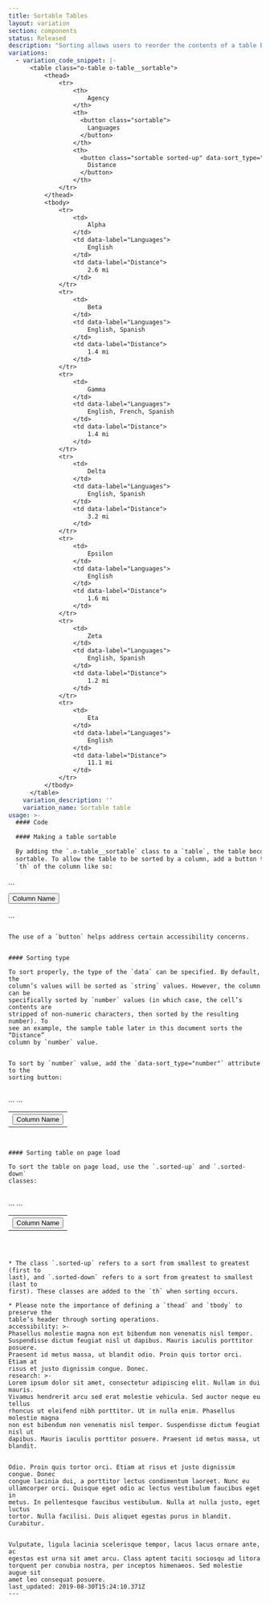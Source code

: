```yaml
---
title: Sortable Tables
layout: variation
section: components
status: Released
description: "Sorting allows users to reorder the contents of a table by a sortable column of their choice.\n\nAny column that can sort needs to be specified in the table’s markup. When the table loads, it should be sorted by one of the sortable columns by default and indicate which column is already sorted. Not every column of a table needs to be sortable.\n\nAt large screen sizes, tables can be sorted using the header of any sortable column.\n* The currently sorted column is marked with an up or down triangle for ascending and descending sorts, respectively\n* On hover, the currently sorted column shows the opposite triangle\n* Columns that can sort show an up triangle on hover\n* Columns that cannot sort show nothing on hover\n\nIf sorting is needed for smaller screens, use a filter-like expandable with a sorting control (or add a sorting control to the existing filter if the table has one) that only appears when the table switches from tabular to stacked.\n\nMore information can be found at:\n\n* http://cfpb.github.io/design-manual/page-components/tables.html\t\n* https://cfpb.github.io/capital-framework/components/cf-tables/#sortable-tables"
variations:
  - variation_code_snippet: |-
      <table class="o-table o-table__sortable">
          <thead>
              <tr>
                  <th>
                      Agency
                  </th>
                  <th>
                    <button class="sortable">
                      Languages
                    </button>
                  </th>
                  <th>
                    <button class="sortable sorted-up" data-sort_type="number">
                      Distance
                    </button>
                  </th>
              </tr>
          </thead>
          <tbody>
              <tr>
                  <td>
                      Alpha
                  </td>
                  <td data-label="Languages">
                      English
                  </td>
                  <td data-label="Distance">
                      2.6 mi
                  </td>
              </tr>
              <tr>
                  <td>
                      Beta
                  </td>
                  <td data-label="Languages">
                      English, Spanish
                  </td>
                  <td data-label="Distance">
                      1.4 mi
                  </td>
              </tr>
              <tr>
                  <td>
                      Gamma
                  </td>
                  <td data-label="Languages">
                      English, French, Spanish
                  </td>
                  <td data-label="Distance">
                      1.4 mi
                  </td>
              </tr>
              <tr>
                  <td>
                      Delta
                  </td>
                  <td data-label="Languages">
                      English, Spanish
                  </td>
                  <td data-label="Distance">
                      3.2 mi
                  </td>
              </tr>
              <tr>
                  <td>
                      Epsilon
                  </td>
                  <td data-label="Languages">
                      English
                  </td>
                  <td data-label="Distance">
                      1.6 mi
                  </td>
              </tr>
              <tr>
                  <td>
                      Zeta
                  </td>
                  <td data-label="Languages">
                      English, Spanish
                  </td>
                  <td data-label="Distance">
                      1.2 mi
                  </td>
              </tr>
              <tr>
                  <td>
                      Eta
                  </td>
                  <td data-label="Languages">
                      English
                  </td>
                  <td data-label="Distance">
                      11.1 mi
                  </td>
              </tr>
          </tbody>
      </table>
    variation_description: ''
    variation_name: Sortable table
usage: >-
  #### Code

  #### Making a table sortable

  By adding the `.o-table__sortable` class to a `table`, the table becomes
  sortable. To allow the table to be sorted by a column, add a button to the
  `th` of the column like so:


  ```

  …

  <button class="sortable">
      Column Name
  </button>

  …

  ```

  The use of a `button` helps address certain accessibility concerns.


  #### Sorting type

  To sort properly, the type of the `data` can be specified. By default, the
  column’s values will be sorted as `string` values. However, the column can be
  specifically sorted by `number` values (in which case, the cell’s contents are
  stripped of non-numeric characters, then sorted by the resulting number). To
  see an example, the sample table later in this document sorts the “Distance”
  column by `number` value.


  To sort by `number` value, add the `data-sort_type="number"` attribute to the
  sorting button:


  ```

  <table class="o-table o-table__sortable">
      …
          <th>
              <button class="sortable" data-sort_type="number">Column Name</button>
          </th>
      …
  </table>

  ```


  #### Sorting table on page load

  To sort the table on page load, use the `.sorted-up` and `.sorted-down`
  classes:


  ```

  <table class="o-table o-table__sortable">
      …
          <th>
              <button class="sortable sorted-up">Column Name</button>
          </th>
      …
  </table>

  ```



  * The class `.sorted-up` refers to a sort from smallest to greatest (first to
  last), and `.sorted-down` refers to a sort from greatest to smallest (last to
  first). These classes are added to the `th` when sorting occurs.

  * Please note the importance of defining a `thead` and `tbody` to preserve the
  table’s header through sorting operations.
accessibility: >-
  Phasellus molestie magna non est bibendum non venenatis nisl tempor.
  Suspendisse dictum feugiat nisl ut dapibus. Mauris iaculis porttitor posuere.
  Praesent id metus massa, ut blandit odio. Proin quis tortor orci. Etiam at
  risus et justo dignissim congue. Donec.
research: >-
  Lorem ipsum dolor sit amet, consectetur adipiscing elit. Nullam in dui mauris.
  Vivamus hendrerit arcu sed erat molestie vehicula. Sed auctor neque eu tellus
  rhoncus ut eleifend nibh porttitor. Ut in nulla enim. Phasellus molestie magna
  non est bibendum non venenatis nisl tempor. Suspendisse dictum feugiat nisl ut
  dapibus. Mauris iaculis porttitor posuere. Praesent id metus massa, ut
  blandit.


  Odio. Proin quis tortor orci. Etiam at risus et justo dignissim congue. Donec
  congue lacinia dui, a porttitor lectus condimentum laoreet. Nunc eu
  ullamcorper orci. Quisque eget odio ac lectus vestibulum faucibus eget in
  metus. In pellentesque faucibus vestibulum. Nulla at nulla justo, eget luctus
  tortor. Nulla facilisi. Duis aliquet egestas purus in blandit. Curabitur.


  Vulputate, ligula lacinia scelerisque tempor, lacus lacus ornare ante, ac
  egestas est urna sit amet arcu. Class aptent taciti sociosqu ad litora
  torquent per conubia nostra, per inceptos himenaeos. Sed molestie augue sit
  amet leo consequat posuere.
last_updated: 2019-08-30T15:24:10.371Z
---
```


